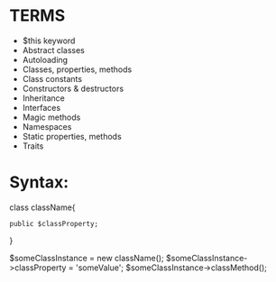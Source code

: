 # TERMS
- $this keyword
- Abstract classes
- Autoloading
- Classes, properties, methods
- Class constants
- Constructors & destructors
- Inheritance
- Interfaces
- Magic methods
- Namespaces
- Static properties, methods
- Traits

# Syntax:

class className{

    public $classProperty;
    
}

$someClassInstance = new className();
$someClassInstance->classProperty = 'someValue';
$someClassInstance->classMethod();

